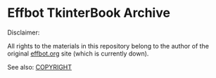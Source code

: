 # Effbot TkinterBook Archive

Disclaimer:

All rights to the materials in this repository belong to the author of the original [effbot.org](https://effbot.org) site (which is currently down).

See also: [COPYRIGHT](COPYRIGHT.md)
